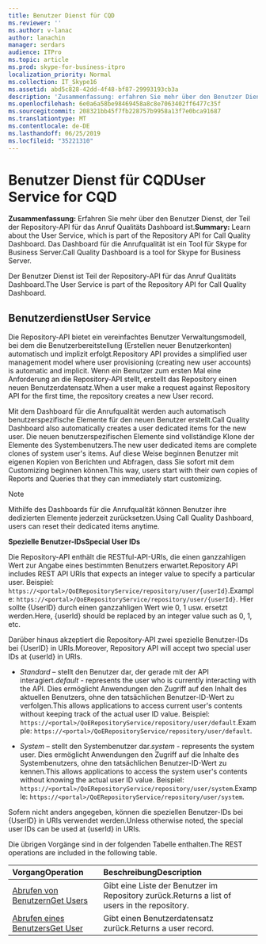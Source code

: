 ```yaml
---
title: Benutzer Dienst für CQD
ms.reviewer: ''
ms.author: v-lanac
author: lanachin
manager: serdars
audience: ITPro
ms.topic: article
ms.prod: skype-for-business-itpro
localization_priority: Normal
ms.collection: IT_Skype16
ms.assetid: abd5c828-42dd-4f48-bf87-29993193cb3a
description: 'Zusammenfassung: erfahren Sie mehr über den Benutzer Dienst, der Teil der Repository-API für das Anruf Qualitäts Dashboard ist. Das Dashboard für die Anrufqualität ist ein Tool für Skype for Business Server.'
ms.openlocfilehash: 6e0a6a58be98469458a8c8e7063402ff6477c35f
ms.sourcegitcommit: 208321bb45f7fb228757b9958a13f7e0bca91687
ms.translationtype: MT
ms.contentlocale: de-DE
ms.lasthandoff: 06/25/2019
ms.locfileid: "35221310"
---
```

# <a name="user-service-for-cqd"></a><span data-ttu-id="f2475-104">Benutzer Dienst für CQD</span><span class="sxs-lookup"><span data-stu-id="f2475-104">User Service for CQD</span></span>
 
<span data-ttu-id="f2475-105">**Zusammenfassung:** Erfahren Sie mehr über den Benutzer Dienst, der Teil der Repository-API für das Anruf Qualitäts Dashboard ist.</span><span class="sxs-lookup"><span data-stu-id="f2475-105">**Summary:** Learn about the User Service, which is part of the Repository API for Call Quality Dashboard.</span></span> <span data-ttu-id="f2475-106">Das Dashboard für die Anrufqualität ist ein Tool für Skype for Business Server.</span><span class="sxs-lookup"><span data-stu-id="f2475-106">Call Quality Dashboard is a tool for Skype for Business Server.</span></span>
  
<span data-ttu-id="f2475-107">Der Benutzer Dienst ist Teil der Repository-API für das Anruf Qualitäts Dashboard.</span><span class="sxs-lookup"><span data-stu-id="f2475-107">The User Service is part of the Repository API for Call Quality Dashboard.</span></span>
  
## <a name="user-service"></a><span data-ttu-id="f2475-108">Benutzerdienst</span><span class="sxs-lookup"><span data-stu-id="f2475-108">User Service</span></span>

<span data-ttu-id="f2475-109">Die Repository-API bietet ein vereinfachtes Benutzer Verwaltungsmodell, bei dem die Benutzerbereitstellung (Erstellen neuer Benutzerkonten) automatisch und implizit erfolgt.</span><span class="sxs-lookup"><span data-stu-id="f2475-109">Repository API provides a simplified user management model where user provisioning (creating new user accounts) is automatic and implicit.</span></span> <span data-ttu-id="f2475-110">Wenn ein Benutzer zum ersten Mal eine Anforderung an die Repository-API stellt, erstellt das Repository einen neuen Benutzerdatensatz.</span><span class="sxs-lookup"><span data-stu-id="f2475-110">When a user make a request against Repository API for the first time, the repository creates a new User record.</span></span> 
  
<span data-ttu-id="f2475-111">Mit dem Dashboard für die Anrufqualität werden auch automatisch benutzerspezifische Elemente für den neuen Benutzer erstellt.</span><span class="sxs-lookup"><span data-stu-id="f2475-111">Call Quality Dashboard also automatically creates a user dedicated items for the new user.</span></span> <span data-ttu-id="f2475-112">Die neuen benutzerspezifischen Elemente sind vollständige Klone der Elemente des Systembenutzers.</span><span class="sxs-lookup"><span data-stu-id="f2475-112">The new user dedicated items are complete clones of system user's items.</span></span> <span data-ttu-id="f2475-113">Auf diese Weise beginnen Benutzer mit eigenen Kopien von Berichten und Abfragen, dass Sie sofort mit dem Customizing beginnen können.</span><span class="sxs-lookup"><span data-stu-id="f2475-113">This way, users start with their own copies of Reports and Queries that they can immediately start customizing.</span></span> 
  
> [!NOTE]
> <span data-ttu-id="f2475-114">Mithilfe des Dashboards für die Anrufqualität können Benutzer ihre dedizierten Elemente jederzeit zurücksetzen.</span><span class="sxs-lookup"><span data-stu-id="f2475-114">Using Call Quality Dashboard, users can reset their dedicated items anytime.</span></span> 
  
 <span data-ttu-id="f2475-115">**Spezielle Benutzer-IDs**</span><span class="sxs-lookup"><span data-stu-id="f2475-115">**Special User IDs**</span></span>
  
<span data-ttu-id="f2475-116">Die Repository-API enthält die RESTful-API-URIs, die einen ganzzahligen Wert zur Angabe eines bestimmten Benutzers erwartet.</span><span class="sxs-lookup"><span data-stu-id="f2475-116">Repository API includes REST API URIs that expects an integer value to specify a particular user.</span></span> <span data-ttu-id="f2475-117">Beispiel: `https://<portal>/QoERepositoryService/repository/user/{userId}`.</span><span class="sxs-lookup"><span data-stu-id="f2475-117">Example:  `https://<portal>/QoERepositoryService/repository/user/{userId}`.</span></span> <span data-ttu-id="f2475-118">Hier sollte {UserID} durch einen ganzzahligen Wert wie 0, 1 usw. ersetzt werden.</span><span class="sxs-lookup"><span data-stu-id="f2475-118">Here, {userId} should be replaced by an integer value such as 0, 1, etc.</span></span>
  
<span data-ttu-id="f2475-119">Darüber hinaus akzeptiert die Repository-API zwei spezielle Benutzer-IDs bei {UserID} in URIs.</span><span class="sxs-lookup"><span data-stu-id="f2475-119">Moreover, Repository API will accept two special user IDs at {userId} in URIs.</span></span>
  
-  <span data-ttu-id="f2475-120">*Standard* – stellt den Benutzer dar, der gerade mit der API interagiert.</span><span class="sxs-lookup"><span data-stu-id="f2475-120">*default*  - represents the user who is currently interacting with the API.</span></span> <span data-ttu-id="f2475-121">Dies ermöglicht Anwendungen den Zugriff auf den Inhalt des aktuellen Benutzers, ohne den tatsächlichen Benutzer-ID-Wert zu verfolgen.</span><span class="sxs-lookup"><span data-stu-id="f2475-121">This allows applications to access current user's contents without keeping track of the actual user ID value.</span></span> <span data-ttu-id="f2475-122">Beispiel: `https://<portal>/QoERepositoryService/repository/user/default`.</span><span class="sxs-lookup"><span data-stu-id="f2475-122">Example: `https://<portal>/QoERepositoryService/repository/user/default`.</span></span>
    
-  <span data-ttu-id="f2475-123">*System* – stellt den Systembenutzer dar.</span><span class="sxs-lookup"><span data-stu-id="f2475-123">*system*  - represents the system user.</span></span> <span data-ttu-id="f2475-124">Dies ermöglicht Anwendungen den Zugriff auf die Inhalte des Systembenutzers, ohne den tatsächlichen Benutzer-ID-Wert zu kennen.</span><span class="sxs-lookup"><span data-stu-id="f2475-124">This allows applications to access the system user's contents without knowing the actual user ID value.</span></span> <span data-ttu-id="f2475-125">Beispiel: `https://<portal>/QoERepositoryService/repository/user/system`.</span><span class="sxs-lookup"><span data-stu-id="f2475-125">Example: `https://<portal>/QoERepositoryService/repository/user/system`.</span></span>
    
<span data-ttu-id="f2475-126">Sofern nicht anders angegeben, können die speziellen Benutzer-IDs bei {UserID} in URIs verwendet werden.</span><span class="sxs-lookup"><span data-stu-id="f2475-126">Unless otherwise noted, the special user IDs can be used at {userId} in URIs.</span></span> 
  
<span data-ttu-id="f2475-127">Die übrigen Vorgänge sind in der folgenden Tabelle enthalten.</span><span class="sxs-lookup"><span data-stu-id="f2475-127">The REST operations are included in the following table.</span></span>
  
|<span data-ttu-id="f2475-128">**Vorgang**</span><span class="sxs-lookup"><span data-stu-id="f2475-128">**Operation**</span></span>|<span data-ttu-id="f2475-129">**Beschreibung**</span><span class="sxs-lookup"><span data-stu-id="f2475-129">**Description**</span></span>|
|:-----|:-----|
|[<span data-ttu-id="f2475-130">Abrufen von Benutzern</span><span class="sxs-lookup"><span data-stu-id="f2475-130">Get Users</span></span>](get-users.md) <br/> |<span data-ttu-id="f2475-131">Gibt eine Liste der Benutzer im Repository zurück.</span><span class="sxs-lookup"><span data-stu-id="f2475-131">Returns a list of users in the repository.</span></span>  <br/> |
|[<span data-ttu-id="f2475-132">Abrufen eines Benutzers</span><span class="sxs-lookup"><span data-stu-id="f2475-132">Get User</span></span>](get-user.md) <br/> |<span data-ttu-id="f2475-133">Gibt einen Benutzerdatensatz zurück.</span><span class="sxs-lookup"><span data-stu-id="f2475-133">Returns a user record.</span></span>  <br/> |
   

